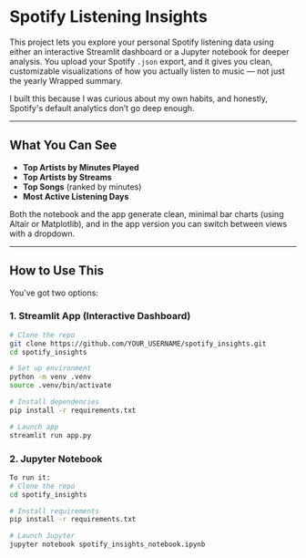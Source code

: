 # Spotify Listening Insights

This project lets you explore your personal Spotify listening data using either an interactive Streamlit dashboard or a Jupyter notebook for deeper analysis. You upload your Spotify `.json` export, and it gives you clean, customizable visualizations of how you actually listen to music — not just the yearly Wrapped summary.

I built this because I was curious about my own habits, and honestly, Spotify's default analytics don’t go deep enough.

---

## What You Can See

- **Top Artists by Minutes Played**
- **Top Artists by Streams**
- **Top Songs** (ranked by minutes)
- **Most Active Listening Days**

Both the notebook and the app generate clean, minimal bar charts (using Altair or Matplotlib), and in the app version you can switch between views with a dropdown.

---

## How to Use This

You’ve got two options:

### 1. Streamlit App (Interactive Dashboard)

```bash
# Clone the repo
git clone https://github.com/YOUR_USERNAME/spotify_insights.git
cd spotify_insights

# Set up environment
python -m venv .venv
source .venv/bin/activate

# Install dependencies
pip install -r requirements.txt

# Launch app
streamlit run app.py
```

### 2. Jupyter Notebook

```bash
To run it:
# Clone the repo
cd spotify_insights

# Install requirements
pip install -r requirements.txt

# Launch Jupyter
jupyter notebook spotify_insights_notebook.ipynb

```

